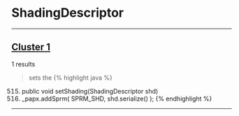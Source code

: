 # ShadingDescriptor

***

## [Cluster 1](./1)
1 results
> sets the 
{% highlight java %}
515. public void setShading(ShadingDescriptor shd)
519.   _papx.addSprm( SPRM_SHD, shd.serialize() );
{% endhighlight %}

***

